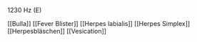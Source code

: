 1230 Hz (E)

[[Bulla]]
[[Fever Blister]]
[[Herpes labialis]]
[[Herpes Simplex]]
[[Herpesbläschen]]
[[Vesication]]
